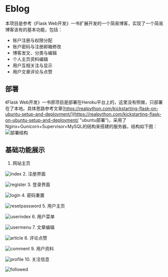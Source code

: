 # Eblog
本项目是参考《Flask Web开发》一书扩展开发的一个简易博客，实现了一个简易博客该有的基本功能，包括：  
* 账户注册与权限分配
* 账户密码与注册邮箱修改
* 博客发文、分类与编辑
* 个人主页资料编辑
* 用户互相关注与显示
* 用户文章评论与点赞  

## 部署  
《Flask Web开发》一书原项目是部署在Heroku平台上的，这里没有照做，只部署在了本地。具体思路参考文章[https://realpython.com/kickstarting-flask-on-ubuntu-setup-and-deployment/](https://realpython.com/kickstarting-flask-on-ubuntu-setup-and-deployment/ "ubuntu部署")，采用了Nginx+Gunicorn+Supervisor+MySQL的结构来搭建的服务器，结构如下图：  
![部署结构](https://files.realpython.com/media/flask-nginx-gunicorn-architecture.012eb1c10f5e.jpg "部署示意图")  

## 基础功能展示
1. 网站主页

![index](https://github.com/ldhust/Eblog/blob/master/img/index.png "网站主页")
2. 注册界面

![register](https://github.com/ldhust/Eblog/blob/master/img/register.png "注册界面")
3. 登录界面

![login](https://github.com/ldhust/Eblog/blob/master/img/login.png "登录界面")
4. 密码重置

![resetpassword](https://github.com/ldhust/Eblog/blob/master/img/resetpassword.png "密码重置")
5. 用户主页

![userindex](https://github.com/ldhust/Eblog/blob/master/img/userindex.png "用户主页")
6. 用户菜单

![usermenu](https://github.com/ldhust/Eblog/blob/master/img/usermenu.png "用户菜单")
7. 文章编辑

![article](https://github.com/ldhust/Eblog/blob/master/img/article.png "文章编辑")
8. 评论点赞

![comment](https://github.com/ldhust/Eblog/blob/master/img/comment.png "评论点赞")
9. 用户资料

![profile](https://github.com/ldhust/Eblog/blob/master/img/profile.png "用户资料")
10. 关注信息

![followed](https://github.com/ldhust/Eblog/blob/master/img/followed.png "关注信息")
